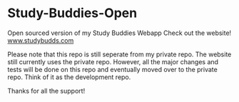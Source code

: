 # Study-Buddies-Open
Open sourced version of my Study Buddies Webapp
Check out the website! www.studybudds.com

Please note that this repo is still seperate from my private repo. The website still currently uses the private repo. However, all the major changes and tests will be done on this repo and eventually moved over to the private repo. Think of it as the development repo. 

Thanks for all the support!
